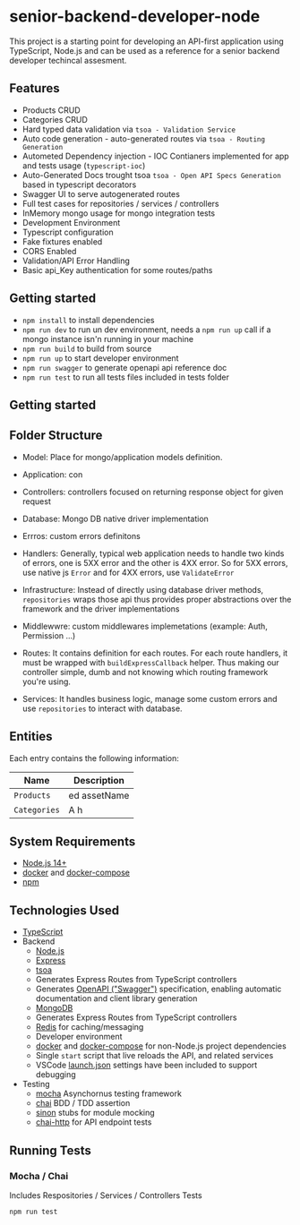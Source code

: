 # senior-backend-developer-node

This project is a starting point for developing an API-first application using TypeScript, Node.js and can be used as a reference for a senior backend developer techincal assesment.

## Features

- Products CRUD
- Categories CRUD
- Hard typed data validation via `tsoa - Validation Service`
- Auto code generation - auto-generated routes via `tsoa - Routing Generation`
- Autometed Dependency injection - IOC Contianers implemented for app and tests usage (`typescript-ioc`)
- Auto-Generated Docs trought tsoa `tsoa - Open API Specs Generation` based in typescript decorators
- Swagger UI to serve autogenerated routes
- Full test cases for repositories / services / controllers
- InMemory mongo usage for mongo integration tests
- Development Environment
- Typescript configuration
- Fake fixtures enabled
- CORS Enabled
- Validation/API Error Handling
- Basic api_Key authentication for some routes/paths

## Getting started

- `npm install` to install dependencies
- `npm run dev` to run un dev environment, needs a `npm run up` call if a mongo instance isn'n running in your machine
- `npm run build` to build from source
- `npm run up` to start developer environment
- `npm run swagger` to generate openapi api reference doc
- `npm run test` to run all tests files included in tests folder

## Getting started


## Folder Structure

- Model:
  Place for mongo/application models definition.

- Application:
  con

- Controllers:
  controllers focused on returning response object for given request

- Database:
  Mongo DB native driver implementation

- Errros:
  custom errors definitons

- Handlers:
  Generally, typical web application needs to handle two kinds of errors, one is 5XX error and the other is 4XX error. So for 5XX errors, use native js `Error` and for 4XX errors, use `ValidateError`

- Infrastructure:
  Instead of directly using database driver methods, `repositories` wraps those api thus provides proper abstractions over the framework and the driver implementations

- Middlewwre:
  custom middlewares implemetations (example: Auth, Permission ...)

- Routes:
  It contains definition for each routes. For each route handlers, it must be wrapped with `buildExpressCallback` helper.
  Thus making our controller simple, dumb and not knowing which routing framework you're using.

- Services:
  It handles business logic, manage some custom errors and use `repositories` to interact with database.

## Entities

Each entry contains the following information:

| **Name**     | **Description** |
| ------------ | --------------- |
| `Products`   | ed assetName    |
| `Categories` | A h             |

<!-- ## Entities Relations

![alt text](.docs/shell.png "Developer experience") -->

## System Requirements

- [Node.js 14+](https://nodejs.org/en/download/)
- [docker](https://www.docker.com) and [docker-compose](https://docs.docker.com/compose)
- [npm](https://yarnpkg.com/en)

## Technologies Used

- [TypeScript](http://www.typescriptlang.org/)
- Backend
  - [Node.js](https://nodejs.org)
  - [Express](https://expressjs.com/)
  - [tsoa](https://github.com/lukeautry/tsoa)
  - Generates Express Routes from TypeScript controllers
  - Generates [OpenAPI ("Swagger")](https://swagger.io/docs/specification/about) specification, enabling automatic documentation and client library generation
  - [MongoDB](mongo)
  - Generates Express Routes from TypeScript controllers
  - [Redis](https://redis.io/) for caching/messaging
  - Developer environment
  - [docker](https://www.docker.com/) and [docker-compose](https://docs.docker.com/compose) for non-Node.js project dependencies
  - Single `start` script that live reloads the API, and related services
  - VSCode [launch.json](./.vscode/launch.json) settings have been included to support debugging
- Testing
  - [mocha](https://) Asynchornus testing framework
  - [chai](https://github.com/) BDD / TDD assertion
  - [sinon](https://github.com/) stubs for module mocking
  - [chai-http](https://github.com/) for API endpoint tests

## Running Tests

### Mocha / Chai

Includes Respositories / Services / Controllers Tests
```
npm run test
```
